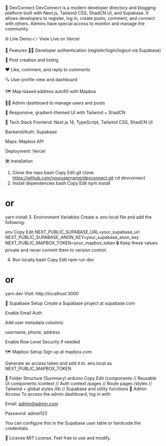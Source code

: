 📘 DevConnect
DevConnect is a modern developer directory and blogging platform built with Next.js, Tailwind CSS, ShadCN UI, and Supabase. It allows developers to register, log in, create posts, comment, and connect with others. Admins have special access to monitor and manage the community.

🌐 Live Demo
👉 View Live on Vercel

📌 Features
🧑‍💻 Developer authentication (register/login/logout via Supabase)

📝 Post creation and listing

❤️ Like, comment, and reply to comments

🔍 User profile view and dashboard

🗺️ Map-based address autofill with Mapbox

👨‍💼 Admin dashboard to manage users and posts

🎨 Responsive, gradient-themed UI with Tailwind + ShadCN

🚀 Tech Stack
Frontend: Next.js 14, TypeScript, Tailwind CSS, ShadCN UI

Backend/Auth: Supabase

Maps: Mapbox API

Deployment: Vercel

🛠️ Installation
1. Clone the repo
bash
Copy
Edit
git clone https://github.com/yourusername/devconnect.git
cd devconnect
2. Install dependencies
bash
Copy
Edit
npm install
# or
yarn install
3. Environment Variables
Create a .env.local file and add the following:

env
Copy
Edit
NEXT_PUBLIC_SUPABASE_URL=your_supabase_url
NEXT_PUBLIC_SUPABASE_ANON_KEY=your_supabase_anon_key
NEXT_PUBLIC_MAPBOX_TOKEN=your_mapbox_token
🔒 Keep these values private and never commit them to version control.

4. Run locally
bash
Copy
Edit
npm run dev
# or
yarn dev
Visit: http://localhost:3000

🧪 Supabase Setup
Create a Supabase project at supabase.com

Enable Email Auth

Add user metadata columns:

username, phone, address

Enable Row Level Security if needed

🗺️ Mapbox Setup
Sign up at mapbox.com

Generate an access token and add it to .env.local as NEXT_PUBLIC_MAPBOX_TOKEN

📁 Folder Structure (Summary)
arduino
Copy
Edit
/components      // Reusable UI components
/context         // Auth context
/pages           // Route pages
/styles          // Tailwind + global styles
/lib             // Supabase and utility functions
👮 Admin Access
To access the admin dashboard, log in with:

Email: admin@admin.com

Password: admin123

You can configure this in the Supabase user table or hardcode the credentials.

📄 License
MIT License. Feel free to use and modify.
